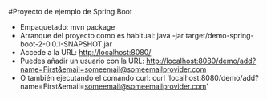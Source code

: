 #Proyecto de ejemplo de Spring Boot

- Empaquetado: mvn package
- Arranque del proyecto como es habitual: java -jar target/demo-spring-boot-2-0.0.1-SNAPSHOT.jar
- Accede a la URL: [http://localhost:8080/](http://localhost:8080/)
- Puedes añadir un usuario con la URL: [http://localhost:8080/demo/add?name=First&email=someemail@someemailprovider.com](http://localhost:8080/demo/add?name=First&email=someemail@someemailprovider.com)
- O también ejecutando el comando curl: curl 'localhost:8080/demo/add?name=First&email=someemail@someemailprovider.com' 

